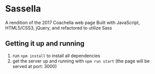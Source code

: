 # Sassella
A rendition of the 2017 Coachella web page
Built with JavaScript, HTML5/CSS3, jQuery, and refactored to utilize Sass

## Getting it up and running
1. run `npm install` to install all dependencies
2. get the server up and running with `npm run start` (the page will be served at port: 3000)
